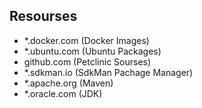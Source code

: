 
## Resourses

- *.docker.com (Docker Images)
- *.ubuntu.com (Ubuntu Packages)
- github.com (Petclinic Sourses)
- *.sdkman.io (SdkMan Pachage Manager)
- *.apache.org (Maven)
- *.oracle.com (JDK)


